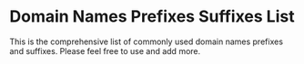 # Domain Names Prefixes Suffixes List
This is the comprehensive list of commonly used domain names prefixes and suffixes. Please feel free to use and add more.

